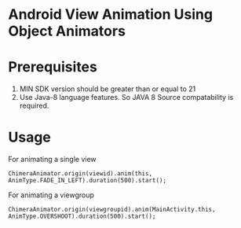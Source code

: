 
# Android View Animation Using Object Animators 

# Prerequisites

1. MIN SDK version should be greater than or equal to 21
2. Use Java-8 language features. So JAVA 8 Source compatability is required.

# Usage

For animating a single view

```ChimeraAnimator.origin(viewid).anim(this, AnimType.FADE_IN_LEFT).duration(500).start();```

For animating a viewgroup

```ChimeraAnimator.origin(viewgroupid).anim(MainActivity.this, AnimType.OVERSHOOT).duration(500).start();```



